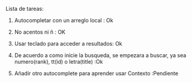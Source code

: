 Lista de tareas:
1. Autocompletar con un  arreglo local   : Ok
2. No acentos ni ñ                       : OK
3. Usar teclado para acceder a resultados: Ok
4. De acuerdo a como inicie la busqueda,
   se empezara a buscar, ya sea 
   numero(rank), tt(id) o letra(title)    :Ok

5. Añadir otro autocomplete para aprender
   usar Contexto                          :Pendiente